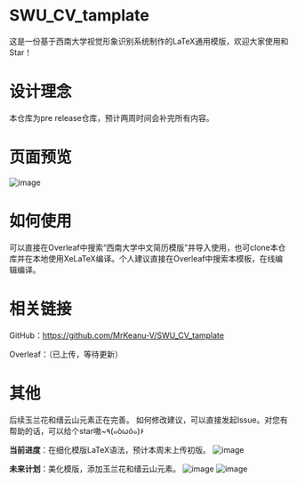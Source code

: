 # SWU_CV_tamplate
这是一份基于西南大学视觉形象识别系统制作的LaTeX通用模版，欢迎大家使用和Star！

# 设计理念
本仓库为pre release仓库，预计两周时间会补完所有内容。


# 页面预览
![image](https://github.com/user-attachments/assets/15b1c5f0-b8d1-427f-ad1f-644f543f1afa)


# 如何使用
可以直接在Overleaf中搜索“西南大学中文简历模版”并导入使用，也可clone本仓库并在本地使用XeLaTeX编译。个人建议直接在Overleaf中搜索本模板，在线编辑编译。


# 相关链接
GitHub：https://github.com/MrKeanu-V/SWU_CV_tamplate


Overleaf：（已上传，等待更新）


# 其他
后续玉兰花和缙云山元素正在完善。
如何修改建议，可以直接发起Issue。对您有帮助的话，可以给个star嗷~٩(๑òωó๑)۶

**当前进度**：在细化模版LaTeX语法，预计本周末上传初版。
![image](https://github.com/user-attachments/assets/958ea4a4-8f93-4fb8-aa35-61fea48ca338)



**未来计划**：美化模版，添加玉兰花和缙云山元素。
![image](https://github.com/user-attachments/assets/276aa932-d2f8-49b1-a2ae-eabd3e2c692b)
![image](https://github.com/user-attachments/assets/800f0851-b3d1-4181-b9f1-6ee313dc23b9)


